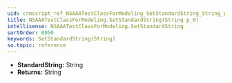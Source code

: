 ```yaml
---
uid: crmscript_ref_NSAAATestClassForModeling_SetStandardString_String_p_0
title: NSAAATestClassForModeling.SetStandardString(String p_0)
intellisense: NSAAATestClassForModeling.SetStandardString
sortOrder: 8950
keywords: SetStandardString(String)
so.topic: reference
---
```



* **StandardString:** String
* **Returns:** String


